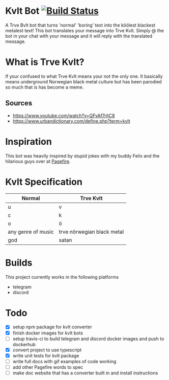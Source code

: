 # Kvlt Bot [![Build Status](https://travis-ci.org/JacobTheEvans/kvlt-bot.svg?branch=master)](https://travis-ci.org/JacobTheEvans/kvlt-bot)

A Trve Bvlt bot that turns 'normal' 'boring' text into the köölest blackest
metalest text! This bot translates your message into Trve Kvlt. Simply @ the bot
in your chat with your message and it will reply with the translated message.

# What is Trve Kvlt?
If your confused to what Trve Kvlt means your not the only one. It basically
means underground Norwegian black metal culture but has been parodied so much
that is has become a meme.

## Sources
- https://www.youtube.com/watch?v=QFvAf7rjtC8
- https://www.urbandictionary.com/define.php?term=kvlt

# Inspiration
This bot was heavily inspired by stupid jokes with my buddy Felix and the
hilarious guys over at
[Pagefire](https://www.youtube.com/channel/UC6gD8kk_Z_5bX2PcRk2fwDg).

# Kvlt Specification
| Normal             | Trve Kvlt                   |
| -------------------| ----------------------------|
| u                  | v                           |
| c                  | k                           |
| o                  | ö                           |
| any genre of music | trve nörwegian black metal  |
| god                | satan                       |

# Builds
This project currently works in the following platforms
- telegram
- discord

# Todo
- [x] setup npm package for kvlt converter
- [x] finish docker images for kvlt bots
- [ ] setup travis-ci to build telegram and discord docker images and push to
  dockerhub
- [x] convert project to use typescript
- [x] write unit tests for kvlt package
- [ ] write full docs with gif examples of code working
- [ ] add other Pagefire words to spec
- [ ] make doc website that has a converter built in and install instructions
